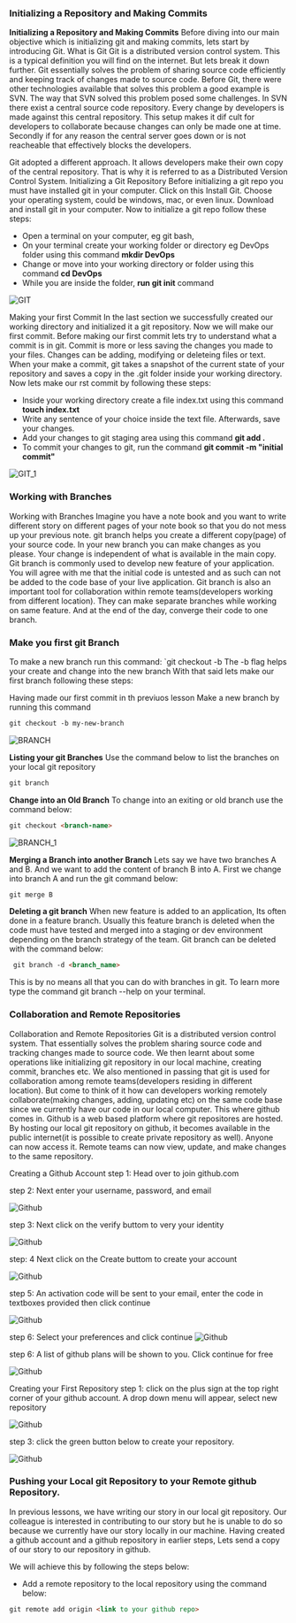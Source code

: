### Initializing a Repository and Making Commits
**Initializing a Repository and Making Commits**
Before diving into our main objective which is initializing git and making commits, lets start by introducing Git.
What is Git
Git is a distributed version control system. This is a typical definition you will find on the internet. But lets break it down further. Git essentially solves the problem of sharing source code efficiently and keeping track of changes made to source code.
Before Git, there were other technologies available that solves this problem a good example is SVN.
The way that SVN solved this problem posed some challenges. In SVN there exist a central source code repository. Every change by developers is made against this central repository. This setup makes it dif cult for developers to collaborate because changes can only be made one at time. Secondly if for any reason the central server goes down or is not reacheable that effectively blocks the developers.

Git adopted a different approach. It allows developers make their own copy of the central repository. That is why it is referred to as a Distributed Version Control System.
Initializing a Git Repository
Before initializing a git repo you must have installed git in your computer.
Click on this Install Git. Choose your operating system, could be windows, mac, or even linux. Download and install git in your computer.
Now to initialize a git repo follow these steps:
*   Open a terminal on your computer, eg git bash,
*   On your terminal create your working folder or directory eg DevOps folder using this command **mkdir DevOps**
*   Change or move into your working directory or folder using this command **cd DevOps**
*   While you are inside the folder, **run git init** command

![GIT](./Images/DevOps.png)

Making your first Commit
In the last section we successfully created our working directory and initialized it a git repository. Now we will make our first commit.
Before making our first commit lets try to understand what a commit is in git. Commit is more or less saving the changes you made to your files. Changes can be adding, modifying or deleteing files or text.
When your make a commit, git takes a snapshot of the current state of your repository and saves a copy in the .git folder inside your working directory.
Now lets make our rst commit by following these steps:
*   Inside your working directory create a file index.txt using this command **touch index.txt** 
*   Write any sentence of your choice inside the text file. Afterwards, save your changes. 
*   Add your changes to git staging area using this command **git add .**
*   To commit your changes to git, run the command **git commit -m "initial commit"**

![GIT_1](./Screenshots_backup/touch.png)

### Working with Branches
Working with Branches
Imagine you have a note book and you want to write different story on different pages of your note book so that you do not mess up your previous note.
git branch helps you create a different copy(page) of your source code. In your new branch you can make changes as you please. Your change is independent of what is available in the main copy.
Git branch is commonly used to develop new feature of your application. You will agree with me that the initial code is untested and as such can not be added to the code base of your live application.
Git branch is also an important tool for collaboration within remote teams(developers working from different location). They can make separate branches while working on same feature. And at the end of the day, converge their code to one branch.


### Make you first git Branch
To make a new branch run this command: `git checkout -b
The -b flag helps your create and change into the new branch
With that said lets make our first branch following these steps:

Having made our first commit in th previuos lesson
Make a new branch by running this command 

```markdown
git checkout -b my-new-branch
```

![BRANCH](./Screenshots_backup/new_branch.png)

**Listing your git Branches**
Use the command below to list the branches on your local git repository

 ```markdown
 git branch
 ```

 **Change into an Old Branch**
To change into an exiting or old branch use the command below:
```markdown
git checkout <branch-name>
```
![BRANCH_1](./Screenshots_backup/Branch_1.png)

**Merging a Branch into another Branch**
Lets say we have two branches A and B. And we want to add the content of branch B into A.
First we change into branch A and run the git command below:

 ```markdown
 git merge B
 ```

**Deleting a git branch**
When new feature is added to an application, Its often done in a feature branch. Usually this feature branch is deleted when the code must have tested and merged into a staging or dev environment depending on the branch strategy of the team.
Git branch can be deleted with the command below:


```markdown
 git branch -d <branch_name>
```


This is by no means all that you can do with branches in git. To learn more type the command  git branch --help on your terminal.

### Collaboration and Remote Repositories
Collaboration and Remote Repositories
Git is a distributed version control system.
That essentially solves the problem sharing source code and tracking changes made to source code.
We then learnt about some operations like initializing git repository in our local machine, creating commit, branches etc.
We also mentioned in passing that git is used for collaboration among remote teams(developers residing in different location). But come to think of it how can developers working remotely collaborate(making changes, adding, updating etc) on the same code base since we currently have our code in our local computer.
This where github comes in. Github is a web based platform where git repositores are hosted. By hosting our local git repository on github, it becomes available in the public internet(it is possible to create private repository as well). Anyone can now access it.
Remote teams can now view, update, and make changes to the same repository.


Creating a Github Account
step 1: Head over to join github.com 

step 2: Next enter your username, password, and email

![Github](./Screenshots_backup/GIT_Account_1.png)

step 3: Next click on the verify buttom to very your identity

![Github](./Screenshots_backup/verify.png)

step: 4 Next click on the Create buttom to create your account

![Github](./Screenshots_backup/save.png)

step 5: An activation code will be sent to your email, enter the code in textboxes provided then click continue

![Github](./Screenshots_backup/code.png)

step 6: Select your preferences and click continue
![Github](./Screenshots_backup/prefenece.png)

step 6: A list of github plans will be shown to you. Click continue for free

![Github](./Screenshots_backup/continue.png)

Creating your First Repository
step 1: click on the plus sign at the top right corner of your github account. A drop down menu will appear, select new repository

![Github](./Screenshots_backup/new_repo.png)


step 3: click the green button below to create your repository.

![Github](./Screenshots_backup/create.png)

### Pushing your Local git Repository to your Remote github Repository.
In previous lessons, we have writing our story in our local git repository. Our colleague is interested in contributing to our story but he is unable to do so because we currently have our story locally in our machine.
Having created a github account and a github repository in earlier steps, Lets send a copy of our story to our repository in github.

We will achieve this by following the steps below:

* Add a remote repository to the local repository using the command below:

```markdown
git remote add origin <link to your github repo>
```

